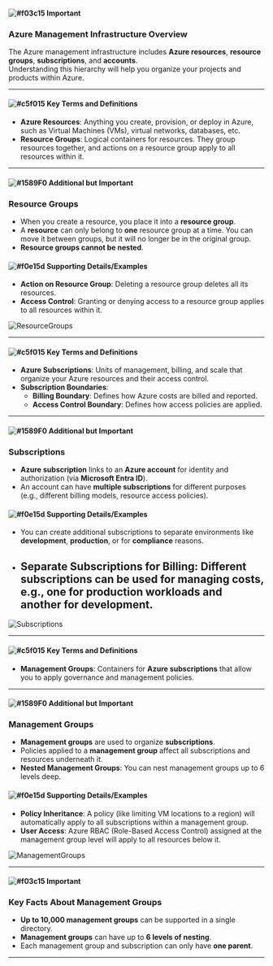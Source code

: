 #### ![#f03c15](https://placehold.co/15x15/f03c15/f03c15.png) **Important**

### Azure Management Infrastructure Overview
The Azure management infrastructure includes **Azure resources**, **resource groups**, **subscriptions**, and **accounts**.  
Understanding this hierarchy will help you organize your projects and products within Azure.

---

#### ![#c5f015](https://placehold.co/15x15/c5f015/c5f015.png) **Key Terms and Definitions**

- **Azure Resources**: Anything you create, provision, or deploy in Azure, such as Virtual Machines (VMs), virtual networks, databases, etc.
- **Resource Groups**: Logical containers for resources. They group resources together, and actions on a resource group apply to all resources within it.

---

#### ![#1589F0](https://placehold.co/15x15/1589F0/1589F0.png) **Additional but Important**

### Resource Groups
- When you create a resource, you place it into a **resource group**.
- A **resource** can only belong to **one** resource group at a time. You can move it between groups, but it will no longer be in the original group.
- **Resource groups cannot be nested**.

#### ![#f0e15d](https://placehold.co/15x15/f0e15d/f0e15d.png) **Supporting Details/Examples**
- **Action on Resource Group**: Deleting a resource group deletes all its resources.
- **Access Control**: Granting or denying access to a resource group applies to all resources within it.

![ResourceGroups](https://learn.microsoft.com/en-us/training/wwl-azure/describe-core-architectural-components-of-azure/media/resource-group-eb2d7177-ff67d816.png)

---

#### ![#c5f015](https://placehold.co/15x15/c5f015/c5f015.png) **Key Terms and Definitions**

- **Azure Subscriptions**: Units of management, billing, and scale that organize your Azure resources and their access control.
- **Subscription Boundaries**:
    - **Billing Boundary**: Defines how Azure costs are billed and reported.
    - **Access Control Boundary**: Defines how access policies are applied.

---

#### ![#1589F0](https://placehold.co/15x15/1589F0/1589F0.png) **Additional but Important**

### Subscriptions
- **Azure subscription** links to an **Azure account** for identity and authorization (via **Microsoft Entra ID**).
- An account can have **multiple subscriptions** for different purposes (e.g., different billing models, resource access policies).

#### ![#f0e15d](https://placehold.co/15x15/f0e15d/f0e15d.png) **Supporting Details/Examples**
- You can create additional subscriptions to separate environments like **development**, **production**, or for **compliance** reasons.
- **Separate Subscriptions for Billing**: Different subscriptions can be used for managing costs, e.g., one for **production** workloads and another for **development**.
    - 
![Subscriptions](https://learn.microsoft.com/en-us/training/wwl-azure/describe-core-architectural-components-of-azure/media/subscriptions-d415577b-04961c4b.png)

---

#### ![#c5f015](https://placehold.co/15x15/c5f015/c5f015.png) **Key Terms and Definitions**

- **Management Groups**: Containers for **Azure subscriptions** that allow you to apply governance and management policies.

---

#### ![#1589F0](https://placehold.co/15x15/1589F0/1589F0.png) **Additional but Important**

### Management Groups
- **Management groups** are used to organize **subscriptions**. 
- Policies applied to a **management group** affect all subscriptions and resources underneath it.
- **Nested Management Groups**: You can nest management groups up to 6 levels deep.

#### ![#f0e15d](https://placehold.co/15x15/f0e15d/f0e15d.png) **Supporting Details/Examples**
- **Policy Inheritance**: A policy (like limiting VM locations to a region) will automatically apply to all subscriptions within a management group.
- **User Access**: Azure RBAC (Role-Based Access Control) assigned at the management group level will apply to all resources below it.

![ManagementGroups](https://github.com/user-attachments/assets/b1bc8adc-4996-4c79-92ba-4b7173906dce)

---

#### ![#f03c15](https://placehold.co/15x15/f03c15/f03c15.png) **Important**

### Key Facts About Management Groups
- **Up to 10,000 management groups** can be supported in a single directory.
- **Management groups** can have up to **6 levels of nesting**.
- Each management group and subscription can only have **one parent**.

---
